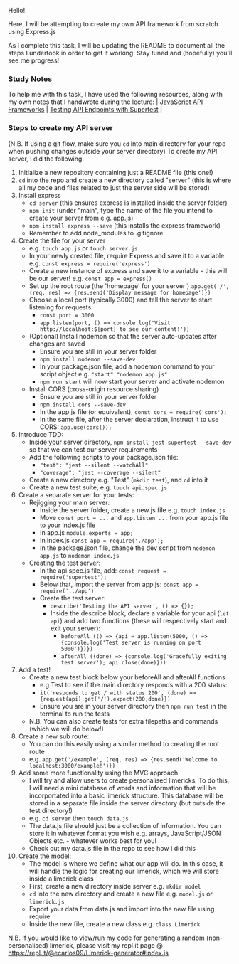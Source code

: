 Hello!

Here, I will be attempting to create my own API framework from scratch using Express.js

As I complete this task, I will be updating the README to document all the steps I undertook in order to get it working.  Stay tuned and (hopefully) you'll see me progress!

### Study Notes
To help me with this task, I have used the following resources, along with my own notes that I handwrote during the lecture:
| [JavaScript API Frameworks](https://github.com/getfutureproof/fp_guides_wiki/wiki/JavaScript-API-Frameworks) | [Testing API Endpoints with Supertest](https://github.com/getfutureproof/fp_guides_wiki/wiki/API-Endpoint-Testing-with-Supertest) |

### Steps to create my API server
(N.B. If using a git flow, make sure you `cd` into main directory for your repo when pushing changes outside your server directory)
To create my API server, I did the following:
1. Initialize a new repository containing just a README file (this one!)
2. `cd` into the repo and create a new directory called "server" (this is where all my code and files related to just the server side will be stored)
3. Install express
    - `cd server` (this ensures express is installed inside the server folder)
    - `npm init` (under "main", type the name of the file you intend to create your server from e.g. app.js)
    - `npm install express --save` (this installs the express framework)
    - Remember to add node_modules to .gitignore
4. Create the file for your server
    - e.g. `touch app.js` or `touch server.js`
    - In your newly created file, require Express and save it to a variable e.g. `const express = require('express')`
    - Create a new instance of express and save it to a variable - this will be our server! e.g. `const app = express()`
    - Set up the root route (the 'homepage' for your server') `app.get('/', (req, res) => {res.send('Display message for homepage')})`
    - Choose a local port (typically 3000) and tell the server to start listening for requests: 
        - `const port = 3000`
        - `app.listen(port, () => console.log('Visit http://localhost:${port} to see our content!'))`
    - (Optional) Install nodemon so that the server auto-updates after changes are saved
        - Ensure you are still in your server folder
        - `npm install nodemon --save-dev`
        - In your package.json file, add a nodemon command to your script object e.g. `"start":"nodemon app.js"`
        - `npm run start` will now start your server and activate nodemon
    - Install CORS (cross-origin resource sharing)
        - Ensure you are still in your server folder
        - `npm install cors --save-dev`
        - In the app.js file (or equivalent), `const cors = require('cors');`
        - In the same file, after the server declaration, instruct it to use CORS: `app.use(cors());`
5. Introduce TDD:
    - Inside your server directory, `npm install jest supertest --save-dev` so that we can test our server requirements
    - Add the following scripts to your package.json file:
        - `"test": "jest --silent --watchAll"`
        - `"coverage": "jest --coverage --silent"`
    - Create a new directory e.g. "Test" (`mkdir test`),  and `cd` into it
    - Create a new test suite, e.g. `touch api.spec.js`
6. Create a separate server for your tests:
    - Rejigging your main server:
        - Inside the server folder, create a new js file e.g. `touch index.js`
        - Move `const port = ...` and `app.listen ...` from your app.js file to your index.js file
        - In app.js `module.exports = app;`
        - In index.js `const app = require('./app');`
        - In the package.json file, change the dev script from `nodemon app.js` to `nodemon index.js`
    - Creating the test server:
        - In the api.spec.js file, add: `const request = require('supertest');`
        - Below that, import the server from app.js: `const app = require('../app')`
        - Create the test server:
            - `describe('Testing the API server', () => {});`
            - Inside the describe block, declare a variable for your api (`let api`) and add two functions (these will respectively start and exit your server):
                - `beforeAll (() => {api = app.listen(5000, () => {console.log('Test server is running on port 5000')})})`
                - `afterAll ((done) => {console.log('Gracefully exiting test server'); api.close(done)}))`
7. Add a test!
    - Create a new test block below your beforeAll and afterAll functions
        - e.g Test to see if the main directory responds with a 200 status:
        - `it('responds to get / with status 200', (done) => {request(api).get('/').expect(200,done)})`
        - Ensure you are in your server directory then `npm run test` in the terminal to run the tests
    - N.B. You can also create tests for extra filepaths and commands (which we will do below!)
8. Create a new sub route:
    - You can do this easily using a similar method to creating the root route
    - e.g. `app.get('/example', (req, res) => {res.send('Welcome to localhost:3000/example!')})`
9. Add some more functionality using the MVC approach
    - I will try and allow users to create personalised limericks.  To do this, I will need a mini database of words and information that will be incorportated into a basic limerick structure.  This database will be stored in a separate file inside the server directory (but outside the test directory!)
    - e.g. `cd server` then `touch data.js`
    - The data.js file should just be a collection of information.  You can store it in whatever format you wish e.g. arrays, JavaScript/JSON Objects etc. - whatever works best for you!
    - Check out my data.js file in the repo to see how I did this
10. Create the model:
    - The model is where we define what our app will do.  In this case, it will handle the logic for creating our limerick, which we will store inside a limerick class
    - First, create a new directory inside server e.g. `mkdir model`
    - `cd` into the new directory and create a new file e.g. `model.js` or `limerick.js`
    - Export your data from data.js and import into the new file using require
    - Inside the new file, create a new class e.g. `class Limerick`


N.B. If you would like to view/run my code for generating a random (non-personalised) limerick, please visit my repl.it page @ https://repl.it/@ecarlos09/Limerick-generator#index.js